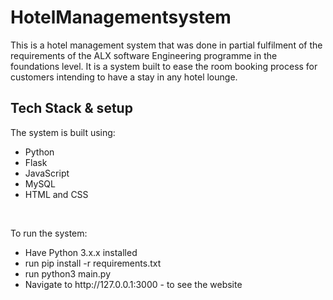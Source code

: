 # HotelManagementsystem
<p>This is a hotel management system that was done in partial fulfilment of the requirements of the ALX software Engineering programme in the foundations level. It is a system built to ease the room booking process for customers intending to have a stay in any hotel lounge.</p>

<h2>Tech Stack & setup</h2>
<p>The system is built using:</p>
<ul>
  <li>Python</li>
  <li>Flask</li>
  <li>JavaScript</li>
  <li>MySQL</li>
  <li>HTML and CSS</li>
</ul>
<br>
<p>To run the system:
<ul>
  <li>Have Python 3.x.x installed</li>
  <li>run pip install -r requirements.txt</li>
  <li>run python3 main.py</li>
  <li>Navigate to http://127.0.0.1:3000 - to see the website</li>
</ul>
</p>
